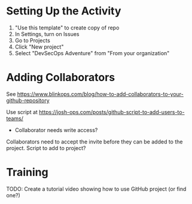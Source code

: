 # Setting Up the Activity
1. "Use this template" to create copy of repo
2. In Settings, turn on Issues
3. Go to Projects
4. Click "New project"
5. Select "DevSecOps Adventure" from "From your organization"

# Adding Collaborators
See https://www.blinkops.com/blog/how-to-add-collaborators-to-your-github-repository

Use script at https://josh-ops.com/posts/github-script-to-add-users-to-teams/
- Collaborator needs write access?

Collaborators need to accept the invite before they can be added to the project.
Script to add to project?

# Training
TODO: Create a tutorial video showing how to use GitHub project (or find one?)
